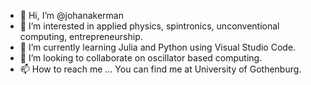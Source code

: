 - 👋 Hi, I’m @johanakerman
- 👀 I’m interested in applied physics, spintronics, unconventional computing, entrepreneurship.
- 🌱 I’m currently learning Julia and Python using Visual Studio Code.
- 💞️ I’m looking to collaborate on oscillator based computing.
- 📫 How to reach me ... You can find me at University of Gothenburg. 

<!---
johanakerman/johanakerman is a ✨ special ✨ repository because its `README.md` (this file) appears on your GitHub profile.
You can click the Preview link to take a look at your changes.
--->
